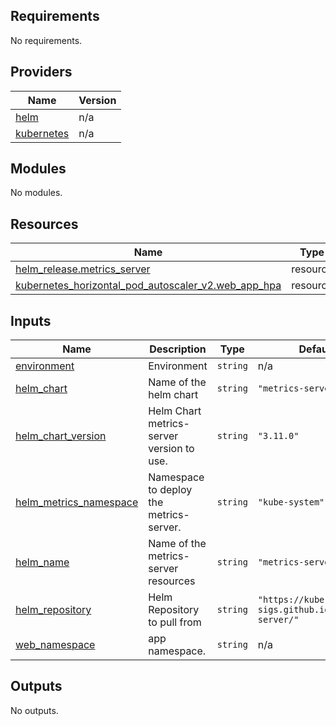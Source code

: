 <!-- BEGIN_TF_DOCS -->
## Requirements

No requirements.

## Providers

| Name | Version |
|------|---------|
| <a name="provider_helm"></a> [helm](#provider\_helm) | n/a |
| <a name="provider_kubernetes"></a> [kubernetes](#provider\_kubernetes) | n/a |

## Modules

No modules.

## Resources

| Name | Type |
|------|------|
| [helm_release.metrics_server](https://registry.terraform.io/providers/hashicorp/helm/latest/docs/resources/release) | resource |
| [kubernetes_horizontal_pod_autoscaler_v2.web_app_hpa](https://registry.terraform.io/providers/hashicorp/kubernetes/latest/docs/resources/horizontal_pod_autoscaler_v2) | resource |

## Inputs

| Name | Description | Type | Default | Required |
|------|-------------|------|---------|:--------:|
| <a name="input_environment"></a> [environment](#input\_environment) | Environment | `string` | n/a | yes |
| <a name="input_helm_chart"></a> [helm\_chart](#input\_helm\_chart) | Name of the helm chart | `string` | `"metrics-server"` | no |
| <a name="input_helm_chart_version"></a> [helm\_chart\_version](#input\_helm\_chart\_version) | Helm Chart metrics-server version to use. | `string` | `"3.11.0"` | no |
| <a name="input_helm_metrics_namespace"></a> [helm\_metrics\_namespace](#input\_helm\_metrics\_namespace) | Namespace to deploy the metrics-server. | `string` | `"kube-system"` | no |
| <a name="input_helm_name"></a> [helm\_name](#input\_helm\_name) | Name of the metrics-server resources | `string` | `"metrics-server"` | no |
| <a name="input_helm_repository"></a> [helm\_repository](#input\_helm\_repository) | Helm Repository to pull from | `string` | `"https://kubernetes-sigs.github.io/metrics-server/"` | no |
| <a name="input_web_namespace"></a> [web\_namespace](#input\_web\_namespace) | app namespace. | `string` | n/a | yes |

## Outputs

No outputs.
<!-- END_TF_DOCS -->
